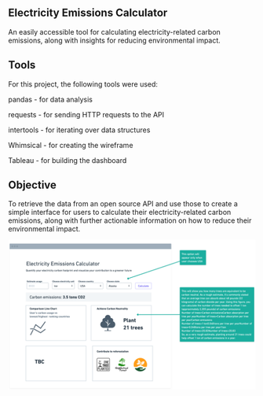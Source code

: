 ## Electricity Emissions Calculator

An easily accessible tool for calculating electricity-related carbon emissions, along with insights for reducing environmental impact.

## Tools

For this project, the following tools were used:

pandas - for data analysis

requests - for sending HTTP requests to the API

intertools - for iterating over data structures

Whimsical - for creating the wireframe

Tableau - for building the dashboard


## Objective

To retrieve the data from an open source API and use those to create a simple interface for users to calculate their electricity-related carbon emissions, along with further actionable information on how to reduce their environmental impact.

![Electricity Emissions Wireframe](https://github.com/stef7m/Electricity-Emissions-Calculator/blob/main/electricity_emissions_wireframe.png)

